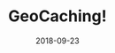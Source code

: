 ---
title: GeoCaching!
description: GPS Assisted Treasure Hunting.
permalink: /posts/geocaching/
date: 2018-09-23
tags:
 - eastern ontario
 - things to do
---
